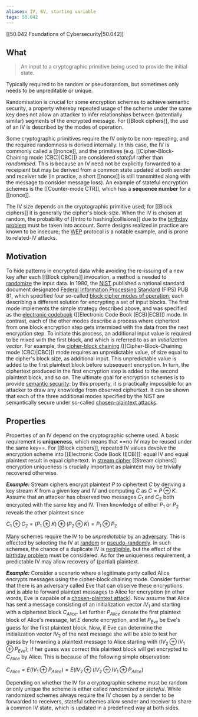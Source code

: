 ```yaml
---
aliases: IV, SV, starting variable
tags: 50.042
---
```

[[50.042 Foundations of Cybersecurity|50.042]]

## What
> An input to a cryptographic primitive being used to provide the initial state.

Typically required to be random or pseudorandom, but sometimes only needs to be unpreditable or unique.

Randomisation is crucial for some encryption schemes to achieve semantic security, a property whereby repeated usage of the scheme under the same key does not allow an attacker to infer relationships between (potentially similar) segments of the encrypted message. For [[Block ciphers]], the use of an IV is described by the modes of operation.

Some cryptographic primitives require the IV only to be non-repeating, and the required randomness is derived internally. In this case, the IV is commonly called a [[nonce]], and the primitives (e.g. [[Cipher-Block-Chaining mode (CBC)|CBC]]) are considered *stateful* rather than *randomised*. This is because an IV need not be explicitly forwarded to a receipient but may be derived from a common state updated at both sender and receiver sde (in practice, a short [[nonce]] is still transmitted along with the message to consider message loss). An example of stateful encryption schemes is the [[Counter-mode CTR]], which has a **sequence number** for a [[nonce]].

The IV size depends on the cryptographic primitive used; for [[Block ciphers]] it is generally the cipher's block-size. When the IV is chosen at random, the probability of [[Intro to hashing|collisions]] due to the [birthday problem](https://en.wikipedia.org/wiki/Birthday_problem "Birthday problem") must be taken into account. Some designs realized in practice are known to be insecure; the [WEP](https://en.wikipedia.org/wiki/Wired_Equivalent_Privacy "Wired Equivalent Privacy") protocol is a notable example, and is prone to related-IV attacks.

## Motivation
To hide patterns in encrypted data while avoiding the re-issuing of a new key after each [[Block ciphers]] invocation, a method is needed to [randomize](https://en.wikipedia.org/wiki/Randomization "Randomization") the input data. In 1980, the [NIST](https://en.wikipedia.org/wiki/National_Institute_of_Standards_and_Technology "National Institute of Standards and Technology") published a national standard document designated [Federal Information Processing Standard](https://en.wikipedia.org/wiki/Federal_Information_Processing_Standard "Federal Information Processing Standard") (FIPS) PUB 81, which specified four so-called [block cipher modes of operation](https://en.wikipedia.org/wiki/Block_cipher_mode_of_operation "Block cipher mode of operation"), each describing a different solution for encrypting a set of input blocks. The first mode implements the simple strategy described above, and was specified as the [electronic codebook](https://en.wikipedia.org/wiki/Electronic_codebook "Electronic codebook") ([[Electronic Code Book (ECB)|ECB]]) mode. In contrast, each of the other modes describe a process where ciphertext from one block encryption step gets intermixed with the data from the next encryption step. To initiate this process, an additional input value is required to be mixed with the first block, and which is referred to as an _initialization vector_. For example, the [cipher-block chaining](https://en.wikipedia.org/wiki/Cipher-block_chaining "Cipher-block chaining") ([[Cipher-Block-Chaining mode (CBC)|CBC]]) mode requires an unpredictable value, of size equal to the cipher's block size, as additional input. This unpredictable value is added to the first plaintext block before subsequent encryption. In turn, the ciphertext produced in the first encryption step is added to the second plaintext block, and so on. The ultimate goal for encryption schemes is to provide [semantic security](https://en.wikipedia.org/wiki/Semantic_security "Semantic security"): by this property, it is practically impossible for an attacker to draw any knowledge from observed ciphertext. It can be shown that each of the three additional modes specified by the NIST are semantically secure under so-called [chosen-plaintext attacks](https://en.wikipedia.org/wiki/Chosen-plaintext_attack "Chosen-plaintext attack").

## Properties
Properties of an IV depend on the cryptographic scheme used. A basic requirement is **uniqueness**, which means that ==no IV may be reused under the same key==. For [[Block ciphers]], repeated IV values devolve the encryption scheme into [[Electronic Code Book (ECB)]]: equal IV and equal plaintext result in equal ciphertext. In [stream cipher](https://en.wikipedia.org/wiki/Stream_cipher "Stream cipher") [[Stream ciphers]] encryption uniqueness is crucially important as plaintext may be trivially recovered otherwise.

_**Example:**_ Stream ciphers encrypt plaintext $P$ to ciphertext $C$ by deriving a key stream $K$ from a given key and IV and computing $C$ as $C = P \oplus K$. Assume that an attacker has observed two messages $C_1$ and $C_2$ both encrypted with the same key and IV. Then knowledge of either $P_1$ or $P_2$ reveals the other plaintext since

$C_1 \oplus C_2 = (P_1 \oplus K) \oplus (P_2 \oplus K) = P_1 \oplus P_2$

Many schemes require the IV to be _unpredictable_ by an [adversary](https://en.wikipedia.org/wiki/Adversary_(cryptography) "Adversary (cryptography)"). This is effected by selecting the IV at [random](https://en.wikipedia.org/wiki/Random "Random") or [pseudo-randomly](https://en.wikipedia.org/wiki/Pseudo-random "Pseudo-random"). In such schemes, the chance of a duplicate IV is [negligible](https://en.wikipedia.org/wiki/Negligible_function "Negligible function"), but the effect of the [birthday problem](https://en.wikipedia.org/wiki/Birthday_problem "Birthday problem") must be considered. As for the uniqueness requirement, a predictable IV may allow recovery of (partial) plaintext.

_**Example:**_ Consider a scenario where a legitimate party called Alice encrypts messages using the cipher-block chaining mode. Consider further that there is an adversary called Eve that can observe these encryptions and is able to forward plaintext messages to Alice for encryption (in other words, Eve is capable of a [chosen-plaintext attack](https://en.wikipedia.org/wiki/Chosen-plaintext_attack "Chosen-plaintext attack")). Now assume that Alice has sent a message consisting of an initialization vector $IV_1$ and starting with a ciphertext block $C_{Alice}$. Let further $P_{Alice}$ denote the first plaintext block of Alice's message, let $E$ denote encryption, and let $P_{Eve}$ be Eve's guess for the first plaintext block. Now, if Eve can determine the initialization vector $IV_2$ of the next message she will be able to test her guess by forwarding a plaintext message to Alice starting with $(IV_2 \oplus IV_1 \oplus P_{Eve})$; if her guess was correct this plaintext block will get encrypted to $C_{Alice}$ by Alice. This is because of the following simple observation:

$C_{Alice} = E(IV_1 \oplus P_{Alice}) = E(IV_2 \oplus (IV_2 \oplus IV_1 \oplus P_{Alice})$

Depending on whether the IV for a cryptographic scheme must be random or only unique the scheme is either called _randomized_ or _stateful_. While randomized schemes always require the IV chosen by a sender to be forwarded to receivers, stateful schemes allow sender and receiver to share a common IV state, which is updated in a predefined way at both sides.
